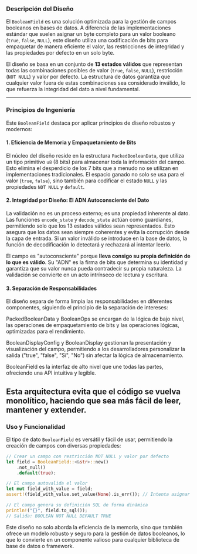 ### Descripción del Diseño

El `BooleanField` es una solución optimizada para la gestión de campos booleanos en bases de datos. A diferencia de las implementaciones estándar que suelen asignar un byte completo para un valor booleano (`true`, `false`, `NULL`), este diseño utiliza una codificación de bits para empaquetar de manera eficiente el valor, las restricciones de integridad y las propiedades por defecto en un solo byte.

El diseño se basa en un conjunto de **13 estados válidos** que representan todas las combinaciones posibles de valor (`true`, `false`, `NULL`), restricción (`NOT NULL`) y valor por defecto. La estructura de datos garantiza que cualquier valor fuera de estas combinaciones sea considerado inválido, lo que refuerza la integridad del dato a nivel fundamental.

-----

### Principios de Ingeniería

Este `BooleanField` destaca por aplicar principios de diseño robustos y modernos:

#### 1\. Eficiencia de Memoria y Empaquetamiento de Bits

El núcleo del diseño reside en la estructura `PackedBooleanData`, que utiliza un tipo primitivo `u8` (8 bits) para almacenar toda la información del campo. Esto elimina el desperdicio de los 7 bits que a menudo no se utilizan en implementaciones tradicionales. El espacio ganado no solo se usa para el valor (`true`, `false`), sino también para codificar el estado `NULL` y las propiedades `NOT NULL` y `default`.

#### 2\. Integridad por Diseño: El ADN Autoconsciente del Dato

La validación no es un proceso externo; es una propiedad inherente al dato. Las funciones `encode_state` y `decode_state` actúan como guardianes, permitiendo solo que los 13 estados válidos sean representados. Esto asegura que los datos sean siempre coherentes y evita la corrupción desde la capa de entrada. Si un valor inválido se introduce en la base de datos, la función de decodificación lo detectará y rechazará al intentar leerlo.

El campo es "autoconsciente" porque **lleva consigo su propia definición de lo que es válido**. Su "ADN" es la firma de bits que determina su identidad y garantiza que su valor nunca pueda contradecir su propia naturaleza. La validación se convierte en un acto intrínseco de lectura y escritura.

#### 3\. Separación de Responsabilidades

El diseño separa de forma limpia las responsabilidades en diferentes componentes, siguiendo el principio de la separación de intereses:

PackedBooleanData y BooleanOps se encargan de la lógica de bajo nivel, las operaciones de empaquetamiento de bits y las operaciones lógicas, optimizadas para el rendimiento.

BooleanDisplayConfig y BooleanDisplay gestionan la presentación y visualización del campo, permitiendo a los desarrolladores personalizar la salida ("true", "false", "Sí", "No") sin afectar la lógica de almacenamiento.

BooleanField es la interfaz de alto nivel que une todas las partes, ofreciendo una API intuitiva y legible.

Esta arquitectura evita que el código se vuelva monolítico, haciendo que sea más fácil de leer, mantener y extender.
-----

### Uso y Funcionalidad

El tipo de dato `BooleanField` es versátil y fácil de usar, permitiendo la creación de campos con diversas propiedades:

```rust
// Crear un campo con restricción NOT NULL y valor por defecto
let field = BooleanField::<&str>::new()
    .not_null()
    .default(true);

// El campo autovalida el valor
let mut field_with_value = field;
assert!(field_with_value.set_value(None).is_err()); // Intenta asignar NULL, lo cual falla.

// El campo genera su definición SQL de forma dinámica
println!("{}", field.to_sql());
// Salida: BOOLEAN NOT NULL DEFAULT TRUE
```

Este diseño no solo aborda la eficiencia de la memoria, sino que también ofrece un modelo robusto y seguro para la gestión de datos booleanos, lo que lo convierte en un componente valioso para cualquier biblioteca de base de datos o framework.